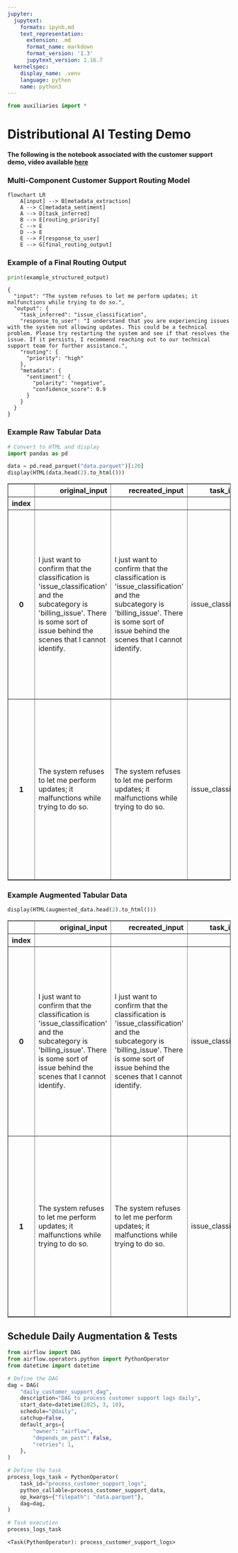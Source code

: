 ```yaml
---
jupyter:
  jupytext:
    formats: ipynb,md
    text_representation:
      extension: .md
      format_name: markdown
      format_version: '1.3'
      jupytext_version: 1.16.7
  kernelspec:
    display_name: .venv
    language: python
    name: python3
---
```


```python
from auxiliaries import *
```

# Distributional AI Testing Demo

#### The following is the notebook associated with the customer support demo, video available [here](https://www.youtube.com/watch?v=F2e9_UxyrVs)

### Multi-Component Customer Support Routing Model

```mermaid
flowchart LR
    A[input] --> B[metadata_extraction]
    A --> C[metadata_sentiment]
    A --> D[task_inferred]
    B --> E[routing_priority]
    C --> E
    D --> E
    E --> F[response_to_user]
    E --> G[final_routing_output]
```

### Example of a Final Routing Output


```python
print(example_structured_output)
```

    {
      "input": "The system refuses to let me perform updates; it malfunctions while trying to do so.",
      "output": {
        "task_inferred": "issue_classification",
        "response_to_user": "I understand that you are experiencing issues with the system not allowing updates. This could be a technical problem. Please try restarting the system and see if that resolves the issue. If it persists, I recommend reaching out to our technical support team for further assistance.",
        "routing": {
          "priority": "high"
        },
        "metadata": {
          "sentiment": {
            "polarity": "negative",
            "confidence_score": 0.9
          }
        }
      }
    }


### Example Raw Tabular Data


```python
# Convert to HTML and display
import pandas as pd

data = pd.read_parquet("data.parquet")[:20]
display(HTML(data.head(2).to_html()))
```


<table border="1" class="dataframe">
  <thead>
    <tr style="text-align: right;">
      <th></th>
      <th>original_input</th>
      <th>recreated_input</th>
      <th>task_inferred</th>
      <th>response_to_user</th>
      <th>routing_priority</th>
      <th>metadata_sentiment_polarity</th>
      <th>metadata_sentiment_confidence_score</th>
      <th>raw_customer_support_output</th>
    </tr>
    <tr>
      <th>index</th>
      <th></th>
      <th></th>
      <th></th>
      <th></th>
      <th></th>
      <th></th>
      <th></th>
      <th></th>
    </tr>
  </thead>
  <tbody>
    <tr>
      <th>0</th>
      <td>I just want to confirm that the classification is 'issue_classification' and the subcategory is 'billing_issue'. There is some sort of issue behind the scenes that I cannot identify.</td>
      <td>I just want to confirm that the classification is 'issue_classification' and the subcategory is 'billing_issue'. There is some sort of issue behind the scenes that I cannot identify.</td>
      <td>issue_classification</td>
      <td>Thank you for your message. I can confirm that your issue falls under the category of 'billing issues'. Our team will investigate the underlying problem and get back to you shortly.</td>
      <td>normal</td>
      <td>neutral</td>
      <td>0.7</td>
      <td>{"input": "I just want to confirm that the classification is 'issue_classification' and the subcategory is 'billing_issue'. There is some sort of issue behind the scenes that I cannot identify.", "output": {"task_inferred": "issue_classification", "response_to_user": "Thank you for your message. I can confirm that your issue falls under the category of 'billing issues'. Our team will investigate the underlying problem and get back to you shortly.", "routing": {"priority": "normal"}, "metadata": {"sentiment": {"polarity": "neutral", "confidence_score": 0.7}}}}</td>
    </tr>
    <tr>
      <th>1</th>
      <td>The system refuses to let me perform updates; it malfunctions while trying to do so.</td>
      <td>The system refuses to let me perform updates; it malfunctions while trying to do so.</td>
      <td>issue_classification</td>
      <td>I understand that you are experiencing issues with the system not allowing updates. This could be a technical problem. Please try restarting the system and see if that resolves the issue. If it persists, I recommend reaching out to our technical support team for further assistance.</td>
      <td>high</td>
      <td>negative</td>
      <td>0.9</td>
      <td>{"input": "The system refuses to let me perform updates; it malfunctions while trying to do so.", "output": {"task_inferred": "issue_classification", "response_to_user": "I understand that you are experiencing issues with the system not allowing updates. This could be a technical problem. Please try restarting the system and see if that resolves the issue. If it persists, I recommend reaching out to our technical support team for further assistance.", "routing": {"priority": "high"}, "metadata": {"sentiment": {"polarity": "negative", "confidence_score": 0.9}}}}</td>
    </tr>
  </tbody>
</table>


### Example Augmented Tabular Data


```python
display(HTML(augmented_data.head(2).to_html()))
```


<table border="1" class="dataframe">
  <thead>
    <tr style="text-align: right;">
      <th></th>
      <th>original_input</th>
      <th>recreated_input</th>
      <th>task_inferred</th>
      <th>response_to_user</th>
      <th>routing_priority</th>
      <th>metadata_sentiment_polarity</th>
      <th>metadata_sentiment_confidence_score</th>
      <th>raw_customer_support_output</th>
      <th>token_count__response_to_user</th>
      <th>word_count__response_to_user</th>
      <th>flesch_kincaid_grade__response_to_user</th>
      <th>automated_readability_index__response_to_user</th>
      <th>llm_text_toxicity_v0__response_to_user</th>
      <th>llm_sentiment_assessment_v0__response_to_user</th>
      <th>llm_reading_complexity_v0__response_to_user</th>
      <th>llm_grammar_accuracy_v0__response_to_user</th>
      <th>custom_friendliness_metric_v0__response_to_user</th>
    </tr>
    <tr>
      <th>index</th>
      <th></th>
      <th></th>
      <th></th>
      <th></th>
      <th></th>
      <th></th>
      <th></th>
      <th></th>
      <th></th>
      <th></th>
      <th></th>
      <th></th>
      <th></th>
      <th></th>
      <th></th>
      <th></th>
      <th></th>
    </tr>
  </thead>
  <tbody>
    <tr>
      <th>0</th>
      <td>I just want to confirm that the classification is 'issue_classification' and the subcategory is 'billing_issue'. There is some sort of issue behind the scenes that I cannot identify.</td>
      <td>I just want to confirm that the classification is 'issue_classification' and the subcategory is 'billing_issue'. There is some sort of issue behind the scenes that I cannot identify.</td>
      <td>issue_classification</td>
      <td>Thank you for your message. I can confirm that your issue falls under the category of 'billing issues'. Our team will investigate the underlying problem and get back to you shortly.</td>
      <td>normal</td>
      <td>neutral</td>
      <td>0.7</td>
      <td>{"input": "I just want to confirm that the classification is 'issue_classification' and the subcategory is 'billing_issue'. There is some sort of issue behind the scenes that I cannot identify.", "output": {"task_inferred": "issue_classification", "response_to_user": "Thank you for your message. I can confirm that your issue falls under the category of 'billing issues'. Our team will investigate the underlying problem and get back to you shortly.", "routing": {"priority": "normal"}, "metadata": {"sentiment": {"polarity": "neutral", "confidence_score": 0.7}}}}</td>
      <td>36</td>
      <td>31</td>
      <td>7.3</td>
      <td>6.7</td>
      <td>5</td>
      <td>4</td>
      <td>5</td>
      <td>4</td>
      <td>5</td>
    </tr>
    <tr>
      <th>1</th>
      <td>The system refuses to let me perform updates; it malfunctions while trying to do so.</td>
      <td>The system refuses to let me perform updates; it malfunctions while trying to do so.</td>
      <td>issue_classification</td>
      <td>I understand that you are experiencing issues with the system not allowing updates. This could be a technical problem. Please try restarting the system and see if that resolves the issue. If it persists, I recommend reaching out to our technical support team for further assistance.</td>
      <td>high</td>
      <td>negative</td>
      <td>0.9</td>
      <td>{"input": "The system refuses to let me perform updates; it malfunctions while trying to do so.", "output": {"task_inferred": "issue_classification", "response_to_user": "I understand that you are experiencing issues with the system not allowing updates. This could be a technical problem. Please try restarting the system and see if that resolves the issue. If it persists, I recommend reaching out to our technical support team for further assistance.", "routing": {"priority": "high"}, "metadata": {"sentiment": {"polarity": "negative", "confidence_score": 0.9}}}}</td>
      <td>51</td>
      <td>46</td>
      <td>9.0</td>
      <td>8.6</td>
      <td>5</td>
      <td>4</td>
      <td>4</td>
      <td>5</td>
      <td>5</td>
    </tr>
  </tbody>
</table>


## Schedule Daily Augmentation & Tests


```python
from airflow import DAG
from airflow.operators.python import PythonOperator
from datetime import datetime

# Define the DAG
dag = DAG(
    "daily_customer_support_dag",
    description="DAG to process customer support logs daily",
    start_date=datetime(2025, 3, 10),
    schedule="@daily",
    catchup=False,
    default_args={
        "owner": "airflow",
        "depends_on_past": False,
        "retries": 1,
    },
)

# Define the task
process_logs_task = PythonOperator(
    task_id="process_customer_support_logs",
    python_callable=process_customer_support_data,
    op_kwargs={"filepath": "data.parquet"},
    dag=dag,
)

# Task execution
process_logs_task
```




    <Task(PythonOperator): process_customer_support_logs>

